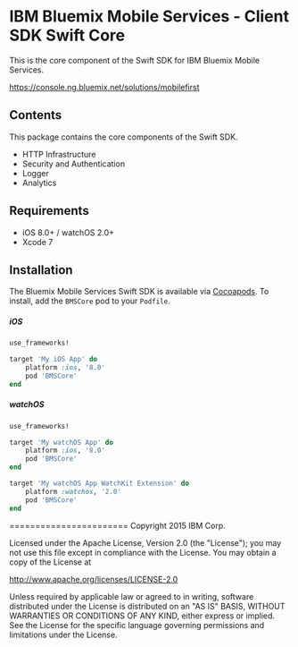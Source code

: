 IBM Bluemix Mobile Services - Client SDK Swift Core
===================================================

This is the core component of the Swift SDK for IBM Bluemix Mobile Services. 

https://console.ng.bluemix.net/solutions/mobilefirst


## Contents
This package contains the core components of the Swift SDK.
* HTTP Infrastructure
* Security and Authentication
* Logger
* Analytics


## Requirements
* iOS 8.0+ / watchOS 2.0+
* Xcode 7


## Installation
The Bluemix Mobile Services Swift SDK is available via [Cocoapods](http://cocoapods.org/). 
To install, add the `BMSCore` pod to your `Podfile`.

##### iOS
```ruby
use_frameworks!

target 'My iOS App' do
    platform :ios, '8.0'
    pod 'BMSCore'
end
```

##### watchOS
```ruby
use_frameworks!

target 'My watchOS App' do
    platform :ios, '8.0'
    pod 'BMSCore'
end

target 'My watchOS App WatchKit Extension' do
    platform :watchos, '2.0'
    pod 'BMSCore'
end
```


=======================
Copyright 2015 IBM Corp.

Licensed under the Apache License, Version 2.0 (the "License");
you may not use this file except in compliance with the License.
You may obtain a copy of the License at

http://www.apache.org/licenses/LICENSE-2.0

Unless required by applicable law or agreed to in writing, software
distributed under the License is distributed on an "AS IS" BASIS,
WITHOUT WARRANTIES OR CONDITIONS OF ANY KIND, either express or implied.
See the License for the specific language governing permissions and
limitations under the License.
